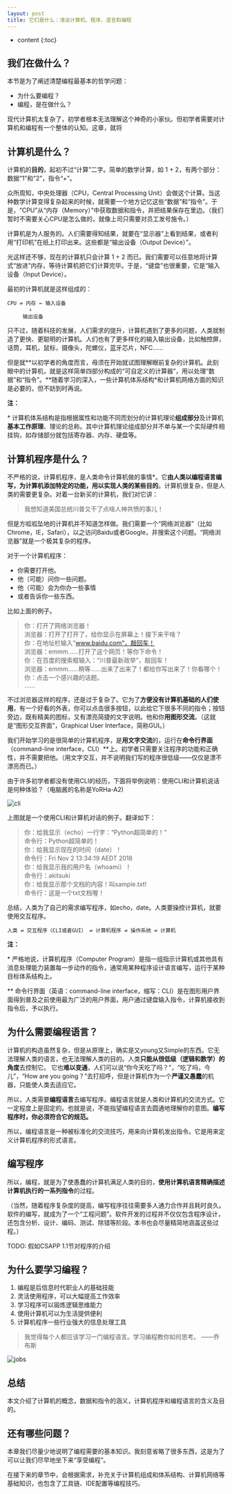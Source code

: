 ```yaml
---
layout: post
title: 它们是什么：浅谈计算机、程序、语言和编程
---
```


* content
{:toc}

## 我们在做什么？

本节是为了阐述清楚编程最基本的哲学问题：
* 为什么要编程？
* 编程，是在做什么？

现代计算机太复杂了，初学者根本无法理解这个神奇的小家伙。但初学者需要对计算机和编程有一个整体的认知。这章，就将

## 计算机是什么？

计算机的**目的**，起初不过“计算”二字。简单的数学计算，如 1 + 2，有两个部分：数据“1”和“2”，指令“+”。

众所周知，中央处理器（CPU，Central Processing Unit）会做这个计算。当这种数学计算变得复杂起来的时候，就需要一个地方记忆这些“数据”和“指令”。于是，“CPU”从“内存（Memory）”中获取数据和指令，并把结果保存在里边。（我们暂时不需要关心CPU是怎么做的，就像上司只需要对员工发号施令。）

计算机是为人服务的。人们需要得知结果，就要在“显示器”上看到结果，或者利用“打印机”在纸上打印出来。这些都是“输出设备（Output Device）”。

光这样还不够，现在的计算机只会计算 1 + 2 而已。我们需要可以任意地将计算式“放进”内存，等待计算机把它们计算完毕。于是，“键盘”也很重要，它是“输入设备（Input Device）。

最初的计算机就是这样组成的：

```       
CPU ⇌ 内存 ← 输入设备
       ↓
     输出设备
```
只不过，随着科技的发展，人们需求的提升，计算机遇到了更多的问题，人类就制造了更快、更聪明的计算机。人们也有了更多样化的输入输出设备，比如触控屏，话筒，耳机，鼠标，摄像头，陀螺仪，蓝牙芯片，NFC……

但是就**以初学者的角度而言，毋须在开始就试图理解眼前复杂的计算机。此刻眼中的计算机，就是这样简单四部分构成的“可自定义的计算器”，用以处理“数据”和“指令”。**随着学习的深入，一些计算机体系结构\*和计算机网络方面的知识是必要的，但不妨到时再说。

**注：**

\* 计算机体系结构是指根据属性和功能不同而划分的计算机理论**组成部分**及计算机**基本工作原理**、理论的总称。其中计算机理论组成部分并不单与某一个实际硬件相挂钩，如存储部分就包括寄存器、内存、硬盘等。

## 计算机程序是什么？

不严格的说，计算机程序，是人类命令计算机做的事情\*。它**由人类以编程语言编写，为计算机添加特定的功能，用以实现人类的某些目的**。计算机很复杂，但是人类的需要更复杂。对着一台新买的计算机，我们对它讲：

> 我想知道美国总统川普又干了点啥人神共愤的事儿！

但是方呱呱坠地的计算机并不知道怎样做。我们需要一个“网络浏览器”（比如Chrome，IE，Safari），以之访问Baidu或者Google，并搜索这个问题。“网络浏览器”就是一个极其复杂的程序。

对于一个计算机程序：

* 你需要打开他。
* 他（可能）问你一些问题。
* 他（可能）会为你办一些事情
* 或者告诉你一些东西。

比如上面的例子。

> 你：打开了网络浏览器！<br>
浏览器：打开了打开了，给你显示在屏幕上！接下来干啥？<br>
你：在地址栏输入"www.baidu.com"，敲回车！<br>
浏览器：emmm……打开了这个网页！等你下命令！<br>
你：在百度的搜索框输入：“川普最新政举”，敲回车！<br>
浏览器：emmm……稍等……出来了出来了！都给你写出来了！你看哪个！<br>
你：点击一个感兴趣的话题。<br>
……

不过浏览器这样的程序，还是过于复杂了。它为了**方便没有计算机基础的人们使用**，有一个好看的外表，你可以点击很多按钮，以此给它下很多不同的指令；按钮旁边，既有精美的图标，又有漂亮简捷的文字说明。他和你**用图形交流**。（这就是“图形交互界面”，Graphical User Interface，简称GUI。）

我们开始学习的是很简单的计算机程序，是**用文字交流**的，运行在**命令行界面**（command-line interface，CLI）\*\*上。初学者只需要关注程序的功能和正确性，并不需要把他。（用文字交互，并不说明我们写的程序很低级——仅仅是漂不漂亮而已。）

由于许多初学者都没有使用CLI的经历，下面将举例说明：使用CLI和计算机说话是何种体验？（电脑酱的名称是YoRHa-A2)

![cli]({{site.notes}}/pl/python/img/cli-example.png)

上图就是一个使用CLI和计算机对话的例子。翻译如下：
> 你：给我显示（echo）一行字：“Python超简单的！”<br>
命令行：Python超简单的！<br>
你：给我显示现在的时间（date）！<br>
命令行：Fri Nov  2 13:34:19 AEDT 2018<br>
你：给我显示我的用户名（whoami）！<br>
命令行：akitsuki<br>
你：给我显示那个文档的内容！叫sample.txt!<br>
命令行：这是一个txt文档喔！

总结，人类为了自己的需求编写程序，如echo，date。人类要操控计算机，就要使用交互程序。
```
人类 ⇌ 交互程序（CLI或者GUI） ⇌ 计算机程序 ⇌ 操作系统 ⇌ 计算机
```

**注：**

\* 严格地说，计算机程序（Computer Program）是指一组指示计算机或其他具有消息处理能力装置每一步动作的指令，通常用某种程序设计语言编写，运行于某种目标体系结构上。

\*\* 命令行界面（英语：command-line interface，缩写：CLI）是在图形用户界面得到普及之前使用最为广泛的用户界面，用户通过键盘输入指令，计算机接收到指令后，予以执行。

## 为什么需要编程语言？

计算机的构造虽然复杂，但是从原理上，确实是又young又Simple的东西。它无法理解人类的语言，也无法理解人类的目的。人类**只能从很低级（逻辑和数学）的角度**去控制它。
它也**难以变通**，人们可以说“你今天吃了吗？”，“吃了吗，今儿”，“How are you going？”去打招呼，但是计算机作为一个**严谨又愚蠢**的机器，只能使人类去适应它。

所以，人类需要**编程语言**去编写程序。编程语言就是人类和计算机的交流方式。它一定程度上是固定的。也就是说，不能指望编程语言去圆通地理解你的意图。**编写程序时，你必须符合它的规范。**

所以，编程语言是一种被标准化的交流技巧，用来向计算机发出指令。它是用来定义计算机程序的形式语言。

## 编写程序

所以，编程，就是为了使愚蠢的计算机满足人类的目的，**使用计算机语言精确描述计算机执行的一系列指令**的过程。

（当然，随着程序复杂度的提高，编写程序往往需要多人通力合作并且耗时良久。软件的编写，就成为了一个“工程问题”。软件开发的过程并不仅仅包含程序设计，还包含分析、设计、编码、测试、除错等阶段。本书也会尽量精简地涵盖这些过程。）

TODO: 假如CSAPP 1.1节对程序的介绍

## 为什么要学习编程？

1. 编程是后信息时代职业人的基础技能
2. 灵活使用程序，可以大幅提高工作效率
3. 学习程序可以锻炼逻辑思维能力
4. 使用计算机可以为生活提供便利
5. 计算机程序一些行业强大的信息处理工具

> 我觉得每个人都应该学习一门编程语言。学习编程教你如何思考。    ——乔布斯

![jobs](https://static.oschina.net/uploads/space/2017/0414/081959_YgiS_2894582.gif)

## 总结

本文介绍了计算机的概念，数据和指令的涵义，计算机程序和编程语言的含义及目的。

## 还有哪些问题？

本章我们尽量少地说明了编程需要的基本知识。我刻意省略了很多东西，这是为了可以让我们尽早地坐下来“享受编程”。

在接下来的章节中，会根据需求，补充关于计算机组成和体系结构、计算机网络等基础知识，也包含了工具链、IDE配置等编程技巧。

